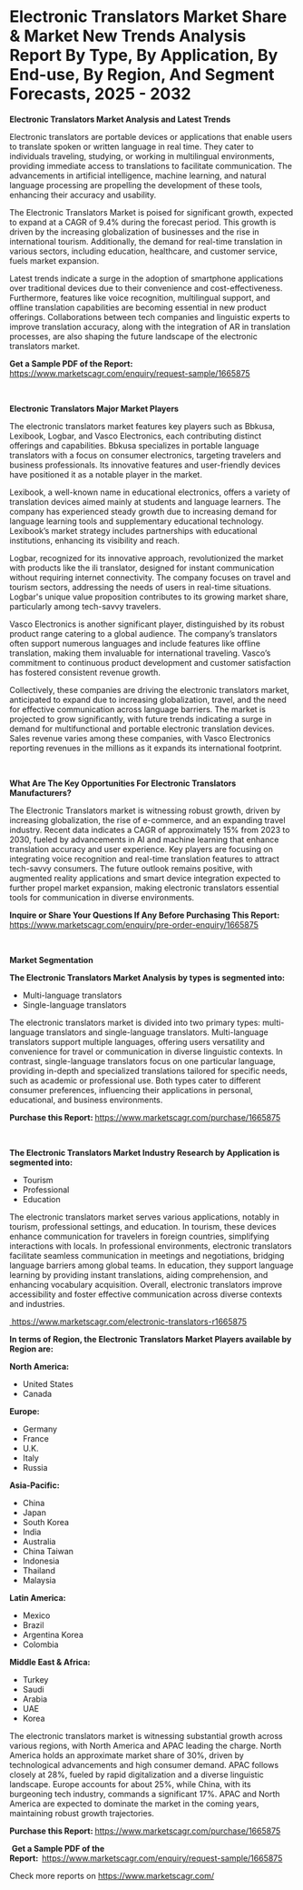<p><h1>Electronic Translators Market Share & Market New Trends Analysis Report By Type, By Application, By End-use, By Region, And Segment Forecasts, 2025 - 2032</h1></p><p><strong>Electronic Translators Market Analysis and Latest Trends</strong></p>
<p><p>Electronic translators are portable devices or applications that enable users to translate spoken or written language in real time. They cater to individuals traveling, studying, or working in multilingual environments, providing immediate access to translations to facilitate communication. The advancements in artificial intelligence, machine learning, and natural language processing are propelling the development of these tools, enhancing their accuracy and usability.</p><p>The Electronic Translators Market is poised for significant growth, expected to expand at a CAGR of 9.4% during the forecast period. This growth is driven by the increasing globalization of businesses and the rise in international tourism. Additionally, the demand for real-time translation in various sectors, including education, healthcare, and customer service, fuels market expansion.</p><p>Latest trends indicate a surge in the adoption of smartphone applications over traditional devices due to their convenience and cost-effectiveness. Furthermore, features like voice recognition, multilingual support, and offline translation capabilities are becoming essential in new product offerings. Collaborations between tech companies and linguistic experts to improve translation accuracy, along with the integration of AR in translation processes, are also shaping the future landscape of the electronic translators market.</p></p>
<p><strong>Get a Sample PDF of the Report:&nbsp;</strong> <a href="https://www.marketscagr.com/enquiry/request-sample/1665875?utm_campaign=2633&utm_medium=2&utm_source=Github&utm_content=ia&utm_term=09032025&utm_id=electronic-translators">https://www.marketscagr.com/enquiry/request-sample/1665875</a></p>
<p>&nbsp;</p>
<p><strong>Electronic Translators Major Market Players</strong></p>
<p><p>The electronic translators market features key players such as Bbkusa, Lexibook, Logbar, and Vasco Electronics, each contributing distinct offerings and capabilities. Bbkusa specializes in portable language translators with a focus on consumer electronics, targeting travelers and business professionals. Its innovative features and user-friendly devices have positioned it as a notable player in the market. </p><p>Lexibook, a well-known name in educational electronics, offers a variety of translation devices aimed mainly at students and language learners. The company has experienced steady growth due to increasing demand for language learning tools and supplementary educational technology. Lexibook’s market strategy includes partnerships with educational institutions, enhancing its visibility and reach.</p><p>Logbar, recognized for its innovative approach, revolutionized the market with products like the ili translator, designed for instant communication without requiring internet connectivity. The company focuses on travel and tourism sectors, addressing the needs of users in real-time situations. Logbar's unique value proposition contributes to its growing market share, particularly among tech-savvy travelers.</p><p>Vasco Electronics is another significant player, distinguished by its robust product range catering to a global audience. The company’s translators often support numerous languages and include features like offline translation, making them invaluable for international traveling. Vasco’s commitment to continuous product development and customer satisfaction has fostered consistent revenue growth.</p><p>Collectively, these companies are driving the electronic translators market, anticipated to expand due to increasing globalization, travel, and the need for effective communication across language barriers. The market is projected to grow significantly, with future trends indicating a surge in demand for multifunctional and portable electronic translation devices. Sales revenue varies among these companies, with Vasco Electronics reporting revenues in the millions as it expands its international footprint.</p></p>
<p>&nbsp;</p>
<p><strong>What Are The Key Opportunities For Electronic Translators Manufacturers?</strong></p>
<p><p>The Electronic Translators market is witnessing robust growth, driven by increasing globalization, the rise of e-commerce, and an expanding travel industry. Recent data indicates a CAGR of approximately 15% from 2023 to 2030, fueled by advancements in AI and machine learning that enhance translation accuracy and user experience. Key players are focusing on integrating voice recognition and real-time translation features to attract tech-savvy consumers. The future outlook remains positive, with augmented reality applications and smart device integration expected to further propel market expansion, making electronic translators essential tools for communication in diverse environments.</p></p>
<p><strong>Inquire or Share Your Questions If Any Before Purchasing This Report:</strong> <a href="https://www.marketscagr.com/enquiry/pre-order-enquiry/1665875?utm_campaign=2633&utm_medium=2&utm_source=Github&utm_content=ia&utm_term=09032025&utm_id=electronic-translators">https://www.marketscagr.com/enquiry/pre-order-enquiry/1665875</a></p>
<p>&nbsp;</p>
<p><strong>Market Segmentation</strong></p>
<p><strong>The Electronic Translators Market Analysis by types is segmented into:</strong></p>
<p><ul><li>Multi-language translators</li><li>Single-language translators</li></ul></p>
<p><p>The electronic translators market is divided into two primary types: multi-language translators and single-language translators. Multi-language translators support multiple languages, offering users versatility and convenience for travel or communication in diverse linguistic contexts. In contrast, single-language translators focus on one particular language, providing in-depth and specialized translations tailored for specific needs, such as academic or professional use. Both types cater to different consumer preferences, influencing their applications in personal, educational, and business environments.</p></p>
<p><strong>Purchase this Report:&nbsp;</strong><a href="https://www.marketscagr.com/purchase/1665875?utm_campaign=2633&utm_medium=2&utm_source=Github&utm_content=ia&utm_term=09032025&utm_id=electronic-translators">https://www.marketscagr.com/purchase/1665875</a></p>
<p>&nbsp;</p>
<p><strong>The Electronic Translators Market Industry Research by Application is segmented into:</strong></p>
<p><ul><li>Tourism</li><li>Professional</li><li>Education</li></ul></p>
<p><p>The electronic translators market serves various applications, notably in tourism, professional settings, and education. In tourism, these devices enhance communication for travelers in foreign countries, simplifying interactions with locals. In professional environments, electronic translators facilitate seamless communication in meetings and negotiations, bridging language barriers among global teams. In education, they support language learning by providing instant translations, aiding comprehension, and enhancing vocabulary acquisition. Overall, electronic translators improve accessibility and foster effective communication across diverse contexts and industries.</p></p>
<p><a href="https://www.marketscagr.com/electronic-translators-r1665875?utm_campaign=2633&utm_medium=2&utm_source=Github&utm_content=ia&utm_term=09032025&utm_id=electronic-translators">&nbsp;https://www.marketscagr.com/electronic-translators-r1665875</a></p>
<p><strong>In terms of Region, the Electronic Translators Market Players available by Region are:</strong></p>
<p>
    <p> <strong> North America: </strong>
        <ul>
            <li>United States</li>
            <li>Canada</li>
        </ul>
        </p> 
    <p> <strong> Europe: </strong>
        <ul>
            <li>Germany</li>
            <li>France</li>
            <li>U.K.</li>
            <li>Italy</li>
            <li>Russia</li>
        </ul>
        </p> 
    <p> <strong> Asia-Pacific: </strong>
        <ul>
            <li>China</li>
            <li>Japan</li>
            <li>South Korea</li>
            <li>India</li>
            <li>Australia</li>
            <li>China Taiwan</li>
            <li>Indonesia</li>
            <li>Thailand</li>
            <li>Malaysia</li>
        </ul>
        </p> 
    <p> <strong> Latin America: </strong>
        <ul>
            <li>Mexico</li>
            <li>Brazil</li>
            <li>Argentina Korea</li>
            <li>Colombia</li>
        </ul>
        </p> 
    <p> <strong> Middle East & Africa: </strong>
        <ul>
            <li>Turkey</li>
            <li>Saudi</li>
            <li>Arabia</li>
            <li>UAE</li>
            <li>Korea</li>
        </ul>
    </p>
    </p>
<p><p>The electronic translators market is witnessing substantial growth across various regions, with North America and APAC leading the charge. North America holds an approximate market share of 30%, driven by technological advancements and high consumer demand. APAC follows closely at 28%, fueled by rapid digitalization and a diverse linguistic landscape. Europe accounts for about 25%, while China, with its burgeoning tech industry, commands a significant 17%. APAC and North America are expected to dominate the market in the coming years, maintaining robust growth trajectories.</p></p>
<p><strong>Purchase this Report: </strong><a href="https://www.marketscagr.com/purchase/1665875?utm_campaign=2633&utm_medium=2&utm_source=Github&utm_content=ia&utm_term=09032025&utm_id=electronic-translators">https://www.marketscagr.com/purchase/1665875</a></p>
<p>&nbsp;<strong>Get a Sample PDF of the Report:&nbsp;&nbsp;</strong><a href="https://www.marketscagr.com/enquiry/request-sample/1665875?utm_campaign=2633&utm_medium=2&utm_source=Github&utm_content=ia&utm_term=09032025&utm_id=electronic-translators">https://www.marketscagr.com/enquiry/request-sample/1665875</a></p>
<p><strong></strong></p>
<p>Check more reports on <a href="https://www.marketscagr.com/?utm_campaign=2633&utm_medium=2&utm_source=Github&utm_content=ia&utm_term=09032025&utm_id=electronic-translators">https://www.marketscagr.com/</a></p>